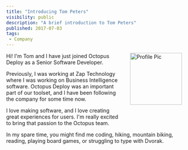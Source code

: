 ```yaml
---
title: "Introducing Tom Peters"
visibility: public
description: "A brief introduction to Tom Peters"
published: 2017-07-03
tags:
 - Company
---
```


<div style="float: right; margin: 30px; margin-top: 0">
<img alt="Profile Pic" src="https://i.octopus.com/site/team/avatar-tomp-140.png" height="140" width="140" />
</div>

Hi! I'm Tom and I have just joined Octopus Deploy as a Senior Software Developer.

Previously, I was working at Zap Technology where I was working on Business Intelligence software. Octopus Deploy was an important part of our toolset, and I have been following the company for some time now.

I love making software, and I love creating great experiences for users. I'm really excited to bring that passion to the Octopus team.

In my spare time, you might find me coding, hiking, mountain biking, reading, playing board games, or struggling to type with Dvorak.
